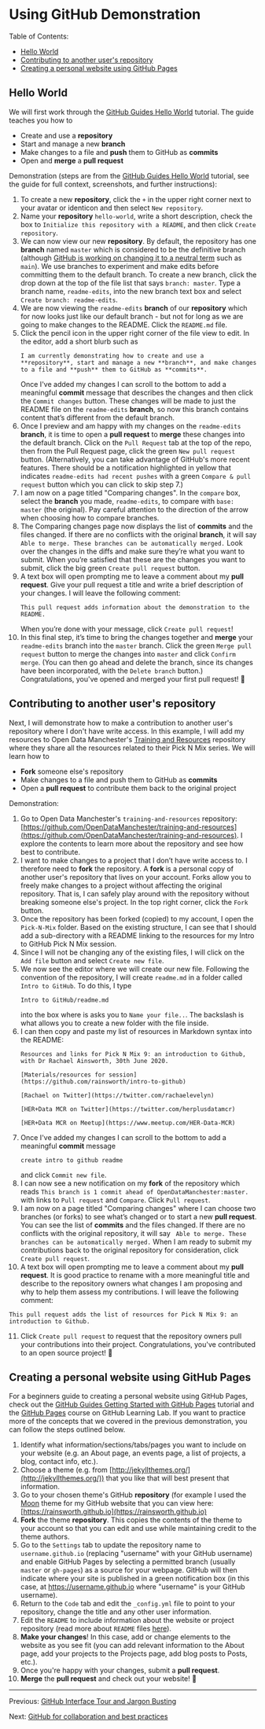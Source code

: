 # Using GitHub Demonstration

Table of Contents:
- [Hello World](#hello-world)
- [Contributing to another user's repository](#contributing-to-another-users-repository)
- [Creating a personal website using GitHub Pages](#creating-a-personal-website-using-github-pages)


## Hello World

We will first work through the [GitHub Guides Hello World](https://guides.github.com/activities/hello-world/) tutorial. The guide teaches you how to 
- Create and use a **repository**
- Start and manage a new **branch**
- Make changes to a file and **push** them to GitHub as **commits**
- Open and **merge** a **pull request**

Demonstration (steps are from the [GitHub Guides Hello World](https://guides.github.com/activities/hello-world/) tutorial, see the guide for full context, screenshots, and further instructions):
1. To create a new **repository**, click the `+` in the upper right corner next to your avatar or identicon and then select `New repository`.
2. Name your **repository** `hello-world`, write a short description, check the box to `Initialize this repository with a README`, and then click `Create repository`.
3. We can now view our new **repository**. By default, the repository has one **branch** named `master` which is considered to be the definitive branch (although [GitHub is working on changing it to a neutral term](https://www.bbc.co.uk/news/technology-53050955) such as `main`). We use branches to experiment and make edits before committing them to the default branch. To create a new branch, click the drop down at the top of the file list that says `branch: master`. Type a branch name, `readme-edits`, into the new branch text box and select `Create branch: readme-edits`.
4. We are now viewing the `readme-edits` **branch** of our **repository** which for now looks just like our default branch - but not for long as we are going to make changes to the README. Click the `README.md` file.
5. Click the pencil icon in the upper right corner of the file view to edit. In the editor, add a short blurb such as
   ```
   I am currently demonstrating how to create and use a **repository**, start and manage a new **branch**, and make changes to a file and **push** them to GitHub as **commits**.
   ```
   Once I've added my changes I can scroll to the bottom to add a meaningful **commit** message that describes the changes and then click the `Commit changes` button. These changes will be made to just the README file on the `readme-edits` **branch**, so now this branch contains content that’s different from the default branch.
6. Once I preview and am happy with my changes on the `readme-edits` **branch**, it is time to open a **pull request** to **merge** these changes into the default branch. Click on the `Pull Request` tab at the top of the repo, then from the Pull Request page, click the green `New pull request` button. (Alternatively, you can take advantage of GitHub's more recent features. There should be a notification highlighted in yellow that indicates `readme-edits had recent pushes` with a green `Compare & pull request` button which you can click to skip step 7.)
7. I am now on a page titled "Comparing changes". In the `compare` box, select the **branch** you made, `readme-edits`, to compare with `base: master` (the original). Pay careful attention to the direction of the arrow when choosing how to compare branches.
8. The Comparing changes page now displays the list of **commits** and the files changed. If there are no conflicts with the original **branch**, it will say ` Able to merge. These branches can be automatically merged.` Look over the changes in the diffs and make sure they’re what you want to submit. When you’re satisfied that these are the changes you want to submit, click the big green `Create pull request` button. 
9. A text box will open prompting me to leave a comment about my **pull request**. Give your pull request a title and write a brief description of your changes. I will leave the following comment:
   ```
   This pull request adds information about the demonstration to the README.
   ```
   When you’re done with your message, click `Create pull request`!
10. In this final step, it’s time to bring the changes together and **merge** your `readme-edits` branch into the `master` branch. Click the green `Merge pull request` button to merge the changes into `master` and click `Confirm merge`. (You can then go ahead and delete the branch, since its changes have been incorporated, with the `Delete branch` button.) Congratulations, you've opened and merged your first pull request! :tada:


## Contributing to another user's repository

Next, I will demonstrate how to make a contribution to another user's repository where I don't have write access. In this example, I will add my resources to Open Data Manchester's [Training and Resources](https://github.com/OpenDataManchester/training-and-resources) repository where they share all the resources related to their Pick N Mix series. We will learn how to 
- **Fork** someone else's repository
- Make changes to a file and push them to GitHub as **commits**
- Open a **pull request** to contribute them back to the original project 

Demonstration:
1. Go to Open Data Manchester's `training-and-resources` repository: [https://github.com/OpenDataManchester/training-and-resources](https://github.com/OpenDataManchester/training-and-resources). I explore the contents to learn more about the repository and see how best to contribute.
2. I want to make changes to a project that I don’t have write access to. I therefore need to **fork** the repository. A **fork** is a personal copy of another user's repository that lives on your account. Forks allow you to freely make changes to a project without affecting the original repository. That is, I can safely play around with the repository without breaking someone else's project. In the top right corner, click the `Fork` button.
3. Once the repository has been forked (copied) to my account, I open the `Pick-N-Mix` folder. Based on the existing structure, I can see that I should add a sub-directory with a README linking to the resources for my Intro to GitHub Pick N Mix session. 
3. Since I will not be changing any of the existing files, I will click on the `Add file` button and select `Create new file`.
4. We now see the editor where we will create our new file. Following the convention of the repository, I will create `readme.md` in a folder called `Intro to GitHub`. To do this, I type  
   ```
   Intro to GitHub/readme.md
   ```  
   into the box where is asks you to `Name your file..`. The backslash is what allows you to create a new folder with the file inside.
6. I can then copy and paste my list of resources in Markdown syntax into the README:
   ```
   Resources and links for Pick N Mix 9: an introduction to Github, with Dr Rachael Ainsworth, 30th June 2020.
   
   [Materials/resources for session](https://github.com/rainsworth/intro-to-github)
   
   [Rachael on Twitter](https://twitter.com/rachaelevelyn)
   
   [HER+Data MCR on Twitter](https://twitter.com/herplusdatamcr)
   
   [HER+Data MCR on Meetup](https://www.meetup.com/HER-Data-MCR)
   ```
7. Once I've added my changes I can scroll to the bottom to add a meaningful **commit** message 
   ```
   create intro to github readme
   ``` 
   and click `Commit new file`.
8. I can now see a new notification on my **fork** of the repository which reads `This branch is 1 commit ahead of OpenDataManchester:master.` with links to `Pull request` and `Compare`. Click `Pull request`. 
9. I am now on a page titled "Comparing changes" where I can choose two branches (or forks) to see what’s changed or to start a new **pull request**. You can see the list of **commits** and the files changed. If there are no conflicts with the original repository, it will say ` Able to merge. These branches can be automatically merged.` When I am ready to submit my contributions back to the original repository for consideration, click `Create pull request`. 
10. A text box will open prompting me to leave a comment about my **pull request**. It is good practice to rename with a more meaningful title and describe to the repository owners what changes I am proposing and why to help them assess my contributions. I will leave the following comment: 
   ```
   This pull request adds the list of resources for Pick N Mix 9: an introduction to Github.
   ```
11. Click `Create pull request` to request that the repository owners pull your contributions into their project. Congratulations, you've contributed to an open source project! :tada: 


## Creating a personal website using GitHub Pages

For a beginners guide to creating a personal website using GitHub Pages, check out the [GitHub Guides Getting Started with GitHub Pages](https://guides.github.com/features/pages/) tutorial and the [GitHub Pages](https://lab.github.com/githubtraining/github-pages) course on GitHub Learning Lab. If you want to practice more of the concepts that we covered in the previous demonstration, you can follow the steps outlined below.

1. Identify what information/sections/tabs/pages you want to include on your website (e.g. an About page, an events page, a list of projects, a blog, contact info, etc.).
2. Choose a theme (e.g. from [http://jekyllthemes.org/](http://jekyllthemes.org/)) that you like that will best present that information.
3. Go to your chosen theme's GitHub **repository** (for example I used the [Moon](https://github.com/TaylanTatli/Moon) theme for my GitHub website that you can view here: [https://rainsworth.github.io](https://rainsworth.github.io)
4. **Fork** the theme **repository**. This copies the contents of the theme to your account so that you can edit and use while maintaining credit to the theme authors.
5. Go to the `Settings` tab to update the repository name to `username.github.io` (replacing "username" with your GitHub username) and enable GitHub Pages by selecting a permitted branch (usually `master` or `gh-pages`) as a source for your webpage. GitHub will then indicate where your site is published in a green notification box (in this case, at https://username.github.io where "username" is your GitHub username).
6. Return to the `Code` tab and edit the `_config.yml` file to point to your repository, change the title and any other user information.
7. Edit the `README` to include information about the website or project repository (read more about `README` files [here](https://help.github.com/articles/about-readmes/)).
8. **Make your changes**! In this case, add or change elements to the website as you see fit (you can add relevant information to the About page, add your projects to the Projects page, add blog posts to Posts, etc.). 
9. Once you're happy with your changes, submit a **pull request**. 
10. **Merge** the **pull request** and check out your website! :tada:

---

Previous: [GitHub Interface Tour and Jargon Busting](04_GitHubTour.md)

Next: [GitHub for collaboration and best practices](06_Collaboration.md)
